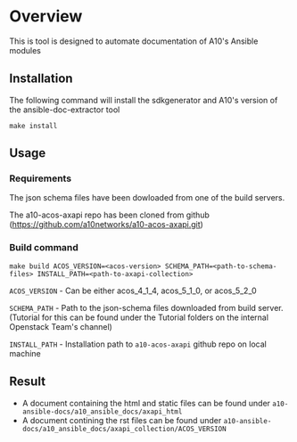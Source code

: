 # Overview

This is tool is designed to automate documentation of A10's Ansible modules

## Installation

The following command will install the sdkgenerator and A10's version of the ansible-doc-extractor tool

`make install`

## Usage

### Requirements
The json schema files have been dowloaded from one of the build servers.

The a10-acos-axapi repo has been cloned from github (https://github.com/a10networks/a10-acos-axapi.git)

### Build command
`make build ACOS_VERSION=<acos-version> SCHEMA_PATH=<path-to-schema-files> INSTALL_PATH=<path-to-axapi-collection>`

`ACOS_VERSION` - Can be either acos_4_1_4, acos_5_1_0, or acos_5_2_0

`SCHEMA_PATH` - Path to the json-schema files downloaded from build server. (Tutorial for this can be found under the Tutorial folders on the internal Openstack Team's channel)

`INSTALL_PATH` - Installation path to `a10-acos-axapi` github repo on local machine

## Result

* A document containing the html and static files can be found under `a10-ansible-docs/a10_ansible_docs/axapi_html`
* A document contining the rst files can be found under `a10-ansible-docs/a10_ansible_docs/axapi_collection/ACOS_VERSION`